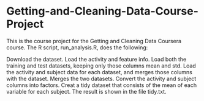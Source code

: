 # Getting-and-Cleaning-Data-Course-Project
This is the course project for the Getting and Cleaning Data Coursera course. The R script, run_analysis.R, does the following:

Download the dataset.
Load the activity and feature info.
Load both the training and test datasets, keeping only those columns mean and std.
Load the activity and subject data for each dataset, and merges those columns with the dataset.
Merges the two datasets.
Convert the activity and subject columns into factors.
Creat a tidy dataset that consists of the mean of each variable for each subject.
The result is shown in the file tidy.txt.
